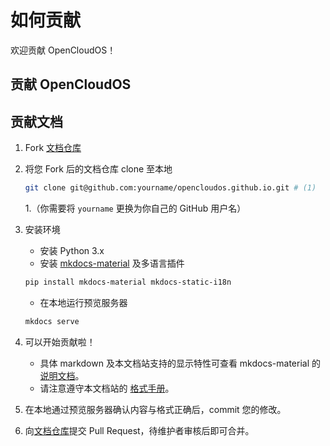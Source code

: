 # 如何贡献

欢迎贡献 OpenCloudOS！

## 贡献 OpenCloudOS

## 贡献文档

1. Fork [文档仓库](https://github.com/OpenCloudOS/opencloudos.github.io/fork)
2. 将您 Fork 后的文档仓库 clone 至本地

    ```sh
    git clone git@github.com:yourname/opencloudos.github.io.git # (1)
    ```

    1.（你需要将 `yourname` 更换为你自己的 GitHub 用户名）

3. 安装环境
    - 安装 Python 3.x
    - 安装 [mkdocs-material](https://squidfunk.github.io/mkdocs-material/) 及多语言插件

    ``` sh
    pip install mkdocs-material mkdocs-static-i18n
    ```

    - 在本地运行预览服务器

    ``` sh
    mkdocs serve
    ```

4. 可以开始贡献啦！
    - 具体 markdown 及本文档站支持的显示特性可查看 mkdocs-material 的[说明文档](https://squidfunk.github.io/mkdocs-material/reference/)。
    - 请注意遵守本文档站的 [格式手册](docs-format-guide.md)。

5. 在本地通过预览服务器确认内容与格式正确后，commit 您的修改。
6. 向[文档仓库](https://github.com/OpenCloudOS/opencloudos.github.io)提交 Pull Request，待维护者审核后即可合并。
